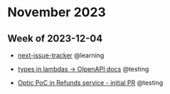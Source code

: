 # November 2023

## Week of 2023-12-04

* [next-issue-tracker](https://github.com/muratkeremozcan/next-issue-tracker) @learning

* [types in lambdas -> OIpenAPI docs](https://github.com/muratkeremozcan/aws-cdk-in-practice/pull/19/files ) @testing

* [Optic PoC in Refunds service - initial PR](https://github.com/helloextend/refunds-service/pull/394) @testing

  
